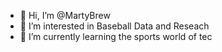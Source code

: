 - 👋 Hi, I’m @MartyBrew
- 👀 I’m interested in Baseball Data and Reseach 
- 🌱 I’m currently learning the sports world of tec
